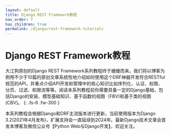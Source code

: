```yaml
---
layout: default
title: Django REST Framework教程
nav_order: 7
has_children: true
permalink: /django/rest-framework-tutorials
---
```


# Django REST Framework教程

大江狗原创的Django REST Framework系列教程终于姗姗而来。我们将以博客为例用不少于10篇的原创文章系统性地介绍如何使用这个DRF神器开发符合RESTful规范的API，并重点介绍API开发和管理中的核心知识比如序列化、认证、权限、分页、过滤、和限流等等。阅读本系列教程前你需要具备一定的Django基础，包括Django的安装、模型基础知识、基于函数的视图（FBV)和基于类的视图(CBV)。
{: .fs-6 .fw-300 }

本系列教程会根据Django和DRF主流版本进行更新，当前使用版本为Django 3.2(2021年4月发布)，扩展支持会一直延续到2024年。最新Django技术文章会首发本博客及微信公众号【Python Web与Django开发】，欢迎关注。
